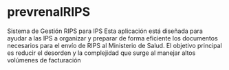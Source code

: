 # prevrenalRIPS
Sistema de Gestión RIPS para IPS  Esta aplicación está diseñada para ayudar a las IPS a organizar y preparar de forma eficiente los documentos necesarios para el envío de RIPS al Ministerio de Salud. El objetivo principal es reducir el desorden y la complejidad que surge al manejar altos volúmenes de facturación
